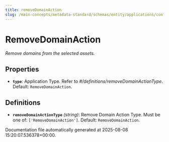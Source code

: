 ```yaml
---
title: removeDomainAction
slug: /main-concepts/metadata-standard/schemas/entity/applications/configuration/external/automator/removedomainaction
---
```


# RemoveDomainAction

*Remove domains from the selected assets.*

## Properties

- **`type`**: Application Type. Refer to *#/definitions/removeDomainActionType*. Default: `RemoveDomainAction`.
## Definitions

- **`removeDomainActionType`** *(string)*: Remove Domain Action Type. Must be one of: `['RemoveDomainAction']`. Default: `RemoveDomainAction`.


Documentation file automatically generated at 2025-08-08 15:20:07.536378+00:00.
